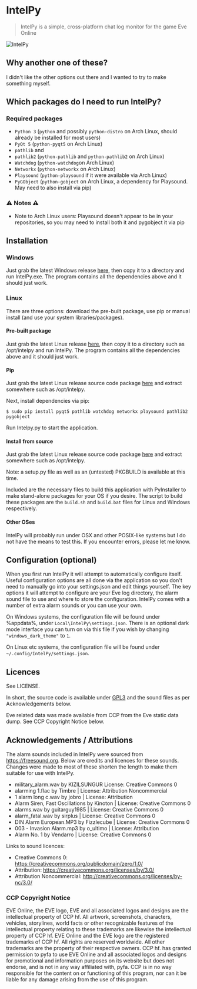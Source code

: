 # IntelPy

> IntelPy is a simple, cross-platform chat log monitor for the game Eve Online 

![IntelPy](https://i.imgur.com/Hk8FLAr.png)

## Why another one of these?

I didn't like the other options out there and I wanted to try to make something myself. 

## Which packages do I need to run IntelPy?

### Required packages

* `Python 3` (`python` and possibly `python-distro` on Arch Linux, should already be installed for most users)
* `PyQt 5` (`python-pyqt5` on Arch Linux)
* `pathlib` and
* `pathlib2`  (`python-pathlib` and `python-pathlib2` on Arch Linux)
* `Watchdog` (`python-watchdog`on Arch Linux)
* `Networkx` (`python-networkx` on Arch Linux)
* `Playsound` (`python-playsound` if it were available via Arch Linux)
* `PyGObject` (`python-gobject` on Arch Linux, a dependency for Playsound. May need to also install via pip)

### :warning: Notes :warning:

* Note to Arch Linux users: Playsound doesn't appear to be in your repositories, so you may need to install both it and pygobject it via pip

## Installation

### Windows

Just grab the latest Windows release [here](https://github.com/Riifta/intelpy/releases/latest), then copy it to a directory
and run IntelPy.exe. The program contains all the dependencies above and it should just work. 

### Linux

There are three options: download the pre-built package, use pip or manual install (and use your system libraries/packages). 

#### Pre-built package

Just grab the latest Linux release [here](https://github.com/Riifta/intelpy/releases/latest), then copy it to a directory such as /opt/intelpy
and run IntelPy. The program contains all the dependencies above and it should just work. 

#### Pip

Just grab the latest Linux release source code package [here](https://github.com/Riifta/intelpy/releases/latest) and extract somewhere such as /opt/intelpy. 

Next, install dependencies via pip:

```shell
$ sudo pip install pyqt5 pathlib watchdog networkx playsound pathlib2 pygobject
```

Run Intelpy.py to start the application.


#### Install from source

Just grab the latest Linux release source code package [here](https://github.com/Riifta/intelpy/releases/latest) and extract somewhere such as /opt/intelpy.

Note: a setup.py file as well as an (untested) PKGBUILD is available at this time.

Included are the necessary files to build this application with PyInstaller to make stand-alone packages for your OS if you desire.
The script to build these packages are the `build.sh` and `build.bat` files for Linux and Windows respectively. 

#### Other OSes

IntelPy will probably run under OSX and other POSIX-like systems but I do not have the means to test this. If you encounter errors, please let me know.


## Configuration (optional)

When you first run IntelPy it will attempt to automatically configure itself. Useful configuration options are all done
via the application so you don't need to manually go into your settings.json and edit things yourself. The key options 
it will attempt to configure are your Eve log directory, the alarm sound file to use and where to store the configuration.
IntelPy comes with a number of extra alarm sounds or you can use your own.

On Windows systems, the configuration file will be found under %appdata%, under `Local\IntelPy\settings.json`. There is an
optional dark mode interface you can turn on via this file if you wish by changing `"windows_dark_theme"` to `1`.

On Linux etc systems, the configuration file will be found under `~/.config/IntelPy/settings.json`. 

## Licences

See LICENSE. 

In short, the source code is available under [GPL3](https://www.gnu.org/licenses/gpl-3.0.en.html) and the sound files as per Acknowledgements below. 

Eve related data was made available from CCP from the Eve static data dump. See CCP Copyright Notice below. 

## Acknowledgements / Attributions

The alarm sounds included in IntelPy were sourced from https://freesound.org. Below are credits and licences for these 
sounds. Changes were made to most of these shorten the length to make them suitable for use with IntelPy. 

* military_alarm.wav by KIZILSUNGUR  License: Creative Commons 0
* alarming 1.flac by Timbre | License: Attribution Noncommercial
* 1 alarm long c.wav by jobro | License: Attribution
* Alarm Siren, Fast Oscillations by Kinoton | License: Creative Commons 0
* alarms.wav by guitarguy1985 | License: Creative Commons 0
* alarm_fatal.wav by sirplus | License: Creative Commons 0
* DIN Alarm European.MP3 by Fizzlecube | License: Creative Commons 0
* 003 - Invasion Alarm.mp3 by o_ultimo | License: Attribution
* Alarm No. 1 by Vendarro | License: Creative Commons 0

Links to sound licences:
* Creative Commons 0: https://creativecommons.org/publicdomain/zero/1.0/
* Attribution: https://creativecommons.org/licenses/by/3.0/
* Attribution Noncommercial: http://creativecommons.org/licenses/by-nc/3.0/


### CCP Copyright Notice

EVE Online, the EVE logo, EVE and all associated logos and designs are the intellectual property of CCP hf. All artwork, screenshots, characters, vehicles, storylines, world facts or other recognizable features of the intellectual property relating to these trademarks are likewise the intellectual property of CCP hf. EVE Online and the EVE logo are the registered trademarks of CCP hf. All rights are reserved worldwide. All other trademarks are the property of their respective owners. CCP hf. has granted permission to pyfa to use EVE Online and all associated logos and designs for promotional and information purposes on its website but does not endorse, and is not in any way affiliated with, pyfa. CCP is in no way responsible for the content on or functioning of this program, nor can it be liable for any damage arising from the use of this program.